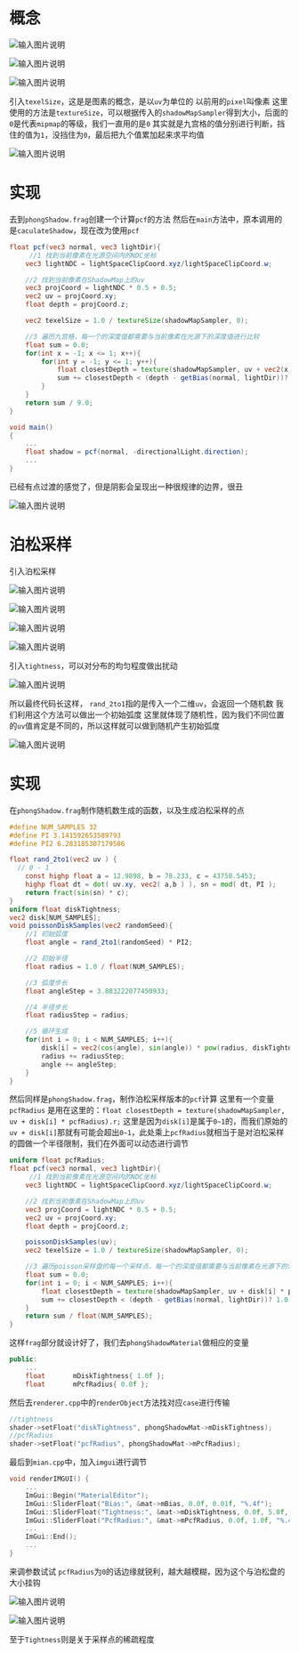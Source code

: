 # 概念

![输入图片说明](/imgs/2025-02-26/v9skIEn2B1oTFxAx.png)

![输入图片说明](/imgs/2025-02-26/QcwymgPDZ868xQwW.png)

![输入图片说明](/imgs/2025-02-26/aoL9xIRPTHoDHuEM.png)

引入`texelSize`，这是是图素的概念，是以`uv`为单位的
以前用的`pixel`叫像素
这里使用的方法是`textureSize`，可以根据传入的`shadowMapSampler`得到大小，后面的`0`是代表`mipmap`的等级，我们一直用的是`0`
其实就是九宫格的值分别进行判断，挡住的值为`1`，没挡住为`0`，最后把九个值累加起来求平均值

![输入图片说明](/imgs/2025-02-26/g3SNfD41FKDMGYP5.png)

# 实现
去到`phongShadow.frag`创建一个计算`pcf`的方法
然后在`main`方法中，原本调用的是`caculateShadow`，现在改为使用`pcf`
```glsl
float pcf(vec3 normal, vec3 lightDir){
	 //1 找到当前像素在光源空间内的NDC坐标
	vec3 lightNDC = lightSpaceClipCoord.xyz/lightSpaceClipCoord.w;

	//2 找到当前像素在ShadowMap上的uv
	vec3 projCoord = lightNDC * 0.5 + 0.5;
	vec2 uv = projCoord.xy;
	float depth = projCoord.z;

	vec2 texelSize = 1.0 / textureSize(shadowMapSampler, 0);

	//3 遍历九宫格，每一个的深度值都需要与当前像素在光源下的深度值进行比较
	float sum = 0.0;
	for(int x = -1; x <= 1; x++){
		for(int y = -1; y <= 1; y++){
			float closestDepth = texture(shadowMapSampler, uv + vec2(x, y) * texelSize).r;
			sum += closestDepth < (depth - getBias(normal, lightDir))? 1.0:0.0;
		}
	}
	return sum / 9.0;
}

void main()
{
	...
	float shadow = pcf(normal, -directionalLight.direction);
	...
}
```
已经有点过渡的感觉了，但是阴影会呈现出一种很规律的边界，很丑

![输入图片说明](/imgs/2025-02-26/9r0eedg2AfIPoLR3.png)

# 泊松采样
引入泊松采样

![输入图片说明](/imgs/2025-02-26/KgroWOfL0LtCZeP9.png)

![输入图片说明](/imgs/2025-02-26/TPLgOdeIKnC9BCVI.png)

![输入图片说明](/imgs/2025-02-26/rwhS3LYRHuiBfLsN.png)

![输入图片说明](/imgs/2025-02-26/7IanlScIbyqtuxbR.png)

引入`tightness`，可以对分布的均匀程度做出扰动

![输入图片说明](/imgs/2025-02-26/NIG0x44D7duFjuqr.png)

所以最终代码长这样，
`rand_2to1`指的是传入一个二维`uv`，会返回一个随机数
我们利用这个方法可以做出一个初始弧度
这里就体现了随机性，因为我们不同位置的`uv`值肯定是不同的，所以这样就可以做到随机产生初始弧度

![输入图片说明](/imgs/2025-02-26/acYq2vLVEPRdYAXo.png)

# 实现
在`phongShadow.frag`制作随机数生成的函数，以及生成泊松采样的点
```glsl
#define NUM_SAMPLES 32
#define PI 3.141592653589793
#define PI2 6.283185307179586

float rand_2to1(vec2 uv ) { 
  // 0 - 1
	const highp float a = 12.9898, b = 78.233, c = 43758.5453;
	highp float dt = dot( uv.xy, vec2( a,b ) ), sn = mod( dt, PI );
	return fract(sin(sn) * c);
}
uniform float diskTightness;
vec2 disk[NUM_SAMPLES];
void poissonDiskSamples(vec2 randomSeed){
	//1 初始弧度
	float angle = rand_2to1(randomSeed) * PI2;

	//2 初始半径
	float radius = 1.0 / float(NUM_SAMPLES);

	//3 弧度步长
	float angleStep = 3.883222077450933;

	//4 半径步长
	float radiusStep = radius;

	//5 循环生成
	for(int i = 0; i < NUM_SAMPLES; i++){
		disk[i] = vec2(cos(angle), sin(angle)) * pow(radius, diskTightness);
		radius += radiusStep;
		angle += angleStep;
	}
}
```
然后同样是`phongShadow.frag`，制作泊松采样版本的`pcf`计算
这里有一个变量`pcfRadius`
是用在这里的：`float closestDepth = texture(shadowMapSampler, uv + disk[i] * pcfRadius).r;`
这里是因为`disk[i]`是属于`0~1`的，而我们原始的`uv + disk[i]`那就有可能会超出`0~1`，此处乘上`pcfRadius`就相当于是对泊松采样的圆做一个半径限制，我们在外面可以动态进行调节
```glsl
uniform float pcfRadius;
float pcf(vec3 normal, vec3 lightDir){
	 //1 找到当前像素在光源空间内的NDC坐标
	vec3 lightNDC = lightSpaceClipCoord.xyz/lightSpaceClipCoord.w;

	//2 找到当前像素在ShadowMap上的uv
	vec3 projCoord = lightNDC * 0.5 + 0.5;
	vec2 uv = projCoord.xy;
	float depth = projCoord.z;

	poissonDiskSamples(uv);
	vec2 texelSize = 1.0 / textureSize(shadowMapSampler, 0);

	//3 遍历poisson采样盘的每一个采样点，每一个的深度值都需要与当前像素在光源下的深度值进行比较
	float sum = 0.0;
	for(int i = 0; i < NUM_SAMPLES; i++){
		float closestDepth = texture(shadowMapSampler, uv + disk[i] * pcfRadius).r;
		sum += closestDepth < (depth - getBias(normal, lightDir))? 1.0:0.0;
	}
	return sum / float(NUM_SAMPLES); 
}
```
这样`frag`部分就设计好了，我们去`phongShadowMaterial`做相应的变量
```cpp
public:
	...
	float		mDiskTightness{ 1.0f };
	float		mPcfRadius{ 0.0f };
```
然后去`renderer.cpp`中的`renderObject`方法找对应`case`进行传输
```cpp
//tightness
shader->setFloat("diskTightness", phongShadowMat->mDiskTightness);
//pcfRadius
shader->setFloat("pcfRadius", phongShadowMat->mPcfRadius);
```
最后到`mian.cpp`中，加入`imgui`进行调节
```cpp
void renderIMGUI() {
	...
	ImGui::Begin("MaterialEditor");
	ImGui::SliderFloat("Bias:", &mat->mBias, 0.0f, 0.01f, "%.4f");
	ImGui::SliderFloat("Tightness:", &mat->mDiskTightness, 0.0f, 5.0f, "%.3f");
	ImGui::SliderFloat("PcfRadius:", &mat->mPcfRadius, 0.0f, 1.0f, "%.4f");
	...
	ImGui::End();
	...
}
```
来调参数试试
`pcfRadius`为`0`的话边缘就锐利，越大越模糊，因为这个与泊松盘的大小挂钩

![输入图片说明](/imgs/2025-02-26/4PsaQyqAKawgcQzC.png)

![输入图片说明](/imgs/2025-02-26/jmyaKZP6ARFuYTbH.png)

至于`Tightness`则是关于采样点的稀疏程度
<!--stackedit_data:
eyJoaXN0b3J5IjpbMTMzMjg3OTYzNCwxMjc0OTQ5MjUzLC0xOD
U3MTU4MDQ1LC0xNzI4NjM4NjYsNjU5NjAxNDc4LC0yMTA2NDUx
NjkxLC0xOTIyOTY2NzQyLDExNjAzNjE5MTUsMTY3NjU2NTIxMS
w3NTQ4ODA2NzVdfQ==
-->